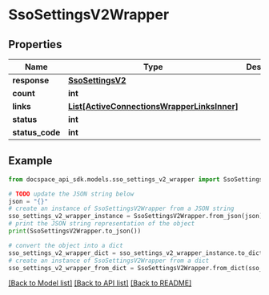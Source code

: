 # SsoSettingsV2Wrapper

## Properties

Name | Type | Description | Notes
------------ | ------------- | ------------- | -------------
**response** | [**SsoSettingsV2**](SsoSettingsV2.md) |  | [optional] 
**count** | **int** |  | [optional] 
**links** | [**List[ActiveConnectionsWrapperLinksInner]**](ActiveConnectionsWrapperLinksInner.md) |  | [optional] 
**status** | **int** |  | [optional] 
**status_code** | **int** |  | [optional] 

## Example

```python
from docspace_api_sdk.models.sso_settings_v2_wrapper import SsoSettingsV2Wrapper

# TODO update the JSON string below
json = "{}"
# create an instance of SsoSettingsV2Wrapper from a JSON string
sso_settings_v2_wrapper_instance = SsoSettingsV2Wrapper.from_json(json)
# print the JSON string representation of the object
print(SsoSettingsV2Wrapper.to_json())

# convert the object into a dict
sso_settings_v2_wrapper_dict = sso_settings_v2_wrapper_instance.to_dict()
# create an instance of SsoSettingsV2Wrapper from a dict
sso_settings_v2_wrapper_from_dict = SsoSettingsV2Wrapper.from_dict(sso_settings_v2_wrapper_dict)
```
[[Back to Model list]](../README.md#documentation-for-models) [[Back to API list]](../README.md#documentation-for-api-endpoints) [[Back to README]](../README.md)



